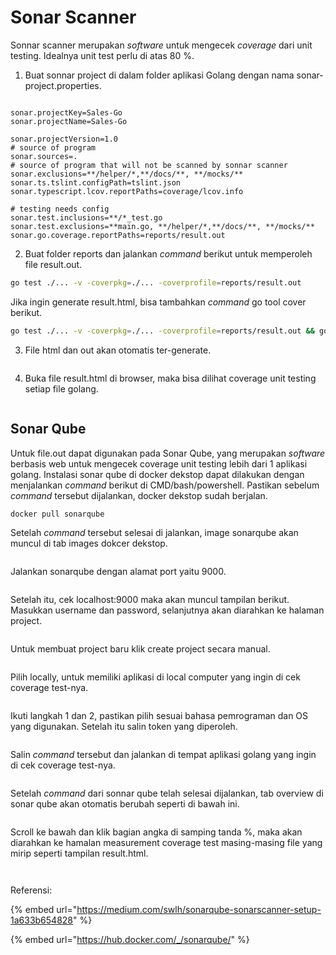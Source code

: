 # Sonar Scanner

Sonnar scanner merupakan _software_ untuk mengecek _coverage_ dari unit testing. Idealnya unit test perlu di atas 80 %.

1. Buat sonnar project di dalam folder aplikasi Golang dengan nama sonar-project.properties.

<figure><img src=".gitbook/assets/1 (3) (1).png" alt=""><figcaption></figcaption></figure>

```properties
sonar.projectKey=Sales-Go
sonar.projectName=Sales-Go

sonar.projectVersion=1.0
# source of program
sonar.sources=.
# source of program that will not be scanned by sonnar scanner
sonar.exclusions=**/helper/*,**/docs/**, **/mocks/**
sonar.ts.tslint.configPath=tslint.json
sonar.typescript.lcov.reportPaths=coverage/lcov.info

# testing needs config
sonar.test.inclusions=**/*_test.go
sonar.test.exclusions=**main.go, **/helper/*,**/docs/**, **/mocks/**
sonar.go.coverage.reportPaths=reports/result.out
```

2. Buat folder reports dan jalankan _command_ berikut untuk memperoleh file result.out.

```bash
go test ./... -v -coverpkg=./... -coverprofile=reports/result.out
```

Jika ingin generate result.html, bisa tambahkan _command_ go tool cover berikut.

```bash
go test ./... -v -coverpkg=./... -coverprofile=reports/result.out && go tool cover -html reports/result.out -o reports/result.html
```

3. File html dan out akan otomatis ter-generate.

<figure><img src=".gitbook/assets/1 (1).png" alt=""><figcaption></figcaption></figure>

4. Buka file result.html di browser, maka bisa dilihat coverage unit testing setiap file golang.

<figure><img src=".gitbook/assets/1.png" alt=""><figcaption></figcaption></figure>

## Sonar Qube

Untuk file.out dapat digunakan pada Sonar Qube, yang merupakan _software_ berbasis web untuk mengecek coverage unit testing lebih dari 1 aplikasi golang. Instalasi sonar qube di docker dekstop dapat dilakukan dengan menjalankan _command_ berikut di CMD/bash/powershell. Pastikan sebelum _command_ tersebut dijalankan, docker dekstop sudah berjalan.

```
docker pull sonarqube
```

Setelah _command_ tersebut selesai di jalankan, image sonarqube akan muncul di tab images dokcer dekstop.

<figure><img src=".gitbook/assets/sonar qube (1).png" alt=""><figcaption></figcaption></figure>

Jalankan sonarqube dengan alamat port yaitu 9000.

<figure><img src=".gitbook/assets/port.png" alt=""><figcaption></figcaption></figure>

Setelah itu, cek localhost:9000 maka akan muncul tampilan berikut. Masukkan username dan password, selanjutnya akan diarahkan ke halaman project.

<figure><img src=".gitbook/assets/sonar qube.png" alt=""><figcaption></figcaption></figure>

Untuk membuat project baru klik create project secara manual.

<figure><img src=".gitbook/assets/create project.png" alt=""><figcaption></figcaption></figure>

Pilih locally, untuk memiliki aplikasi di local computer yang ingin di cek coverage test-nya.

<figure><img src=".gitbook/assets/locally.png" alt=""><figcaption></figcaption></figure>

Ikuti langkah 1 dan 2, pastikan pilih sesuai bahasa pemrograman dan OS yang digunakan. Setelah itu salin token yang diperoleh.

<figure><img src=".gitbook/assets/token.png" alt=""><figcaption></figcaption></figure>

Salin _command_ tersebut dan jalankan di tempat aplikasi golang yang ingin di cek coverage test-nya.

<figure><img src=".gitbook/assets/CMD.png" alt=""><figcaption></figcaption></figure>

Setelah _command_ dari sonnar qube telah selesai dijalankan, tab overview di sonar qube akan otomatis berubah seperti di bawah ini.

<figure><img src=".gitbook/assets/overal.png" alt=""><figcaption></figcaption></figure>

Scroll ke bawah dan klik bagian angka di samping tanda %, maka akan diarahkan ke hamalan measurement coverage test masing-masing file yang mirip seperti tampilan result.html.

<figure><img src=".gitbook/assets/persen.png" alt=""><figcaption></figcaption></figure>

<figure><img src=".gitbook/assets/measute.png" alt=""><figcaption></figcaption></figure>

Referensi:

{% embed url="https://medium.com/swlh/sonarqube-sonarscanner-setup-1a633b654828" %}

{% embed url="https://hub.docker.com/_/sonarqube/" %}
